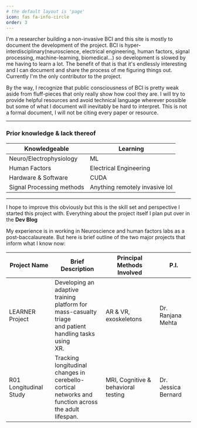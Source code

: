 ```yaml
---
# the default layout is 'page'
icon: fas fa-info-circle
order: 3
---
```


I'm a researcher building a non-invasive BCI and this site is mostly to document the development of the project. BCI is hyper-interdisciplinary(neuroscience, electrical engineering, human factors, signal processing, machine-learning, biomedical...) so development is slowed by me having to learn a lot. The benefit of that is that it's endlessly interesting and I can document and share the process of me figuring things out. Currently I'm the only contributor to the project.

By the way, I recognize that public consciousness of BCI is pretty weak aside from fluff-pieces that only really show how cool they are. I will try to provide helpful resources and avoid technical language wherever possible but some of what I document will inevitably be hard to interpret. This is not a formal document, I will not be citing every paper or resource.

---
### Prior knowledge & lack thereof

| Knowledgeable                      | Learning          |
| --------------------------------- | ----------------  |
| Neuro/Electrophysiology           | ML                |
| Human Factors                     | Electrical Engineering    |
| Hardware & Software               | CUDA              |
| Signal Processing methods         | Anything remotely invasive lol

---
I hope to improve this obviously but this is the skill set and perspective I started this project with. Everything about the project itself I plan put over in the **Dev Blog**


My experience is in working in Neuroscience and human factors labs as a post-baccalaureate. But here is brief outline of the two major projects that inform what I know now:

| Project Name             | Brief Description       | Principal Methods Involved          | P.I.                  |
| ------------------------ | ----------------  | ------------------------------------|---------------------- |
| LEARNER Project          | Developing an adaptive training <br>platform for mass-casualty triage <br>and patient handling tasks using <br>XR.                  | AR & VR, exoskeletons               | Dr. Ranjana Mehta     |
| R01 Longitudinal Study  | Tracking longitudinal changes in <br>cerebello-cortical networks and <br>function across the adult lifespan.                       | MRI, Cognitive & behavioral testing | Dr. Jessica Bernard   |
